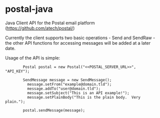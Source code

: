 # postal-java
Java Client API for the Postal email platform (https://github.com/atech/postal/)

Currently the client supports two basic operations - Send and SendRaw - the other API functions for accessing messages will be added at a later date.

Usage of the API is simple:

            Postal postal = new Postal("<<POSTAL_SERVER_URL>>", "API_KEY");
 
            SendMessage message = new SendMessage();
              message.setFrom("example@domain.tld");
              message.addTo("user@domain.tld");
              message.setSubject("This is an API example!");
              message.setPlainBody("This is the plain body.  Very plain.");
        
            postal.sendMessage(message);
        
